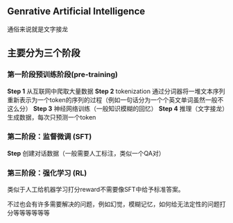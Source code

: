 ## Genrative Artificial Intelligence
通俗来说就是文字接龙
## 主要分为三个阶段
### 第一阶段预训练阶段(pre-training)
**Step 1** 从互联网中爬取大量数据
**Step 2** tokenization 通过分词器将一堆文本序列重新表示为一个token的序列的过程（例如一句话分为一个个英文单词虽然一般不这么分）
**Step 3** 神经网络训练（一般知识模糊的回忆）
**Step 4** 推理（文字接龙）生成数据，每次只预测一个token

### 第二阶段：监督微调 (SFT)
**Step** 创建对话数据（一般需要人工标注，类似一个QA对）

### 第三阶段：强化学习 (RL)
类似于人工给机器学习打分reward不需要像SFT中给予标准答案。

不过也会有许多需要解决的问题，例如幻觉，模糊记忆，如何给无法定性的问题打分等等等等等等
